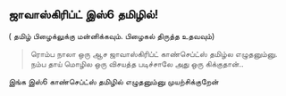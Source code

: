 ##  ஜாவாஸ்கிரிப்ட்  இஸ்6  தமிழில்!

( தமிழ் பிழைக்லுக்கு மன்னிக்கவும். பிழைகல் திருத்த உதவவும்)

 >ரொம்ப நாலா ஒரு ஆச ஜாவாஸ்கிரிப்ட்  காண்செப்ட்ஸ் தமிழ்ல எழுதனும்னு. 
 >நம்ப தாய் மொழில  ஒரு விசயத்த படிச்சாலே அது ஒரு கிக்குதான்..

 இங்க இஸ்6 காண்செப்ட்ஸ் தமிழில் எழுதனும்னு முயற்சிக்குறேன்
